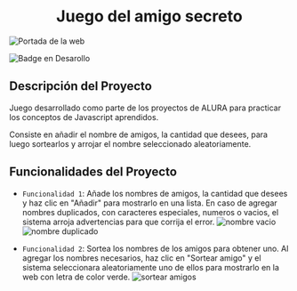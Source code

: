 <h1 align="center"> Juego del amigo secreto </h1>

![Portada de la web](https://github.com/user-attachments/assets/7942dbf2-d4e2-4a9b-8878-da4d29b85486)


![Badge en Desarollo](https://img.shields.io/badge/STATUS-%20FINALIZADO-green)

## Descripción del Proyecto
Juego desarrollado como parte de los proyectos de ALURA para practicar los conceptos de Javascript aprendidos.

Consiste en añadir el nombre de amigos, la cantidad que desees, para luego sortearlos y arrojar el nombre seleccionado aleatoriamente.

## Funcionalidades del Proyecto
- `Funcionalidad 1`: Añade los nombres de amigos, la cantidad que desees y haz clic en "Añadir" para mostrarlo en una lista. En caso de agregar nombres duplicados, con caracteres especiales, numeros o vacios, el sistema arroja advertencias para que corrija el error.
![nombre vacio](https://github.com/user-attachments/assets/0700afc1-81f4-437b-bd87-137b81ba83a4)
![nombre duplicado](https://github.com/user-attachments/assets/3c14acc3-4103-4f02-a682-8fa16a147751)

- `Funcionalidad 2`: Sortea los nombres de los amigos para obtener uno. Al agregar los nombres necesarios, haz clic en "Sortear amigo" y el sistema seleccionara aleatoriamente uno de ellos para mostrarlo en la web con letra de color verde.
![sortear amigos](https://github.com/user-attachments/assets/6e449fe2-fce4-4c5d-a78d-c0c89210e96f)

